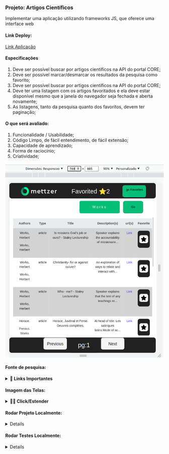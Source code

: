 
<h3> Projeto: Artigos Científicos</h3>

<p>Implementar uma aplicação utilizando frameworks JS, que oferece uma interface web</p>

<h4>Link Deploy:</h4>
<a href="https://mettzer-scientific-article.vercel.app/">Link Aplicação</a>
<h4>Especificações</h4>
<ol>
    <li>Deve ser possível buscar por artigos científicos na API do portal CORE;</li>
      <li>Deve ser possível marcar/desmarcar os resultados da pesquisa como favorito;</li>
      <li>Deve ser possível buscar por artigos científicos na API do portal CORE;</li>
      <li>Deve ter uma listagem com os artigos favoritados e ela deve estar disponível mesmo
que a janela do navegador seja fechada e aberta novamente;</li>
      <li>As listagens, tanto da pesquisa quanto dos favoritos, devem ter paginação;</li>
</ol>

<h4>O que será avaliado:</h4>
<ol>
    <li>Funcionalidade / Usabilidade;</li>
      <li>Código Limpo, de fácil entendimento, de fácil extensão;</li>
      <li>Capacidade de aprendizado;</li>
      <li>Forma de raciocínio;</li>
      <li>Criatividade;</li>
</ol>


![Projeto Mezzer](./tela1.png)

#### Fonte de pesquisa:
<details>
<summary><strong>🔗 Links Importantes</strong></summary><br />

<a href="https://www.youtube.com/watch?v=o59EnbaSQ14">Manipulando valores de uma formulario com useState</a>

<a href="https://www.youtube.com/watch?v=jcc9T-5inrk">React Hooks</a>

<a href="https://www.youtube.com/watch?v=KJE4LtAxLEw">DotEnv</a>

<a href="https://api.core.ac.uk/v3/search/works?apiKey=gStcq4C7GFURIwHQNryKTn9osuJ6DA5h">API CORE</a>

<a href="https://www.youtube.com/watch?v=IC71Y214Xcc">Mudanças React Router DOM </a>

<a href="https://www.elastic.co/guide/en/elasticsearch/reference/1.4/search-search.html">API CORE Query </a>

<a href="https://www.youtube.com/watch?v=YSlzQlEqTBg">Pagination</a>

<a href="https://www.freecodecamp.org/news/how-to-use-localstorage-with-react-hooks-to-set-and-get-items/">Freecodecamp</a>

<a href="https://www.youtube.com/watch?v=g42RRTPJFNg">Adicionando ao Array Hooks</a>

<a href="https://stackoverflow.com/questions/42541559/eslint-with-react-gives-no-unused-vars-errors"> Configurando .eslintrc.json regra quando uma variável não usada </a>

</details>

#### Imagem das Telas:
<details>
<summary><strong>💁‍♂️ Click/Estender</strong></summary><br />

- [x] - Tela de Apresentação (Splash)

![Apresentação Mezzer](./src/assets/apresentacao.png)

- [x] - Tela de Carregamento (Load)

![Load Mezzer](./src/assets/load.png)

- [x] - Tela de Home/Principal

![Tela Principal](./src/assets/telaPrincipal.png)


- [x] - Tela de Favorite/Favoritos

![Tela Principal](./src/assets/TelaFavorite.png)


</details>




#### Rodar Projeto Localmente:
<details>
<ul>
       <li>
            <h4>Baixe o projeto para sua máquina:</h4>
            <i> git clone git@github.com:tonistorres/mettzer-scientific-article.git</i>
      </li>
      <li>
            <h4>Acesse a pasta do projeto:</h4>
            <i> cd - caminho da pasta -</i>
      </li>
      <li>
            <h4>Dentro da pasta do projeto digite:</h4>
            <i>npm install</i>
      </li>
        <li>
            <h4>Apos instalar as dependências, rode o seguinte comando:</h4>
            <i>npm start</i>
      </li>
</ul>

</details>


#### Rodar  Testes Localmente:
<details>
<ul>
       <li>
            <h4>Baixe o projeto para sua máquina:</h4>
            <i> git clone git@github.com:tonistorres/mettzer-scientific-article.git</i>
      </li>
      <li>
            <h4>Acesse a pasta do projeto:</h4>
            <i> cd - caminho da pasta -</i>
      </li>
      <li>
            <h4>Dentro da pasta do projeto digite:</h4>
            <i>npm test</i>
      </li>
</ul>

</details>
